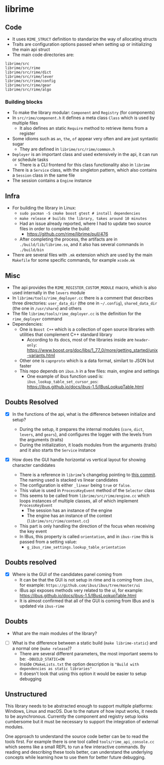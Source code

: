# librime

## Code

- It uses `RIME_STRUCT` definition to standarize the way of allocating structs
- Traits are configuration options passed when setting up or initializing the main api struct
- The main code directories are:

```
librime/src
librime/src/rime
librime/src/rime/dict
librime/src/rime/lever
librime/src/rime/config
librime/src/rime/gear
librime/src/rime/algo
```

### Building blocks

- To make the library modular: `Component` and `Registry` (for components)
- In `src/rime/component.h` it defines a meta class `Class` which is used by multiple files
    - It also defines an static `Require` method to retrieve items from a register
- Some idioms such as `an`, `the`, `of` appear very often and are just syntastic sugar
    - They are defined in `librime/src/rime/common.h`
- `Deployer` is an important class and used extensively in the api, it can run or schedule tasks
    - There is a CLI frontend for this class functionality also in `librime`
- There is a `Service` class, with the singleton pattern, which also contains a `Session` class in the same file
- The session contains a `Engine` instance

## Infra

- For building the library in Linux:
    - `sudo pacman -S cmake boost gtest # install dependencies`
    - `make release # builds the library, takes around 10 minutes`
    - Had an issue already reported, where I had to update two source files in order to complete the build:
        - https://github.com/rime/librime/pull/476
    - After completing the process, the artifacts are in `./build/lib/librime.so`, and it also has several commands in `./build/bin`
- There are several files with `.mk` extension which are used by the main `Makefile` for some specific commands, for example `xcode.mk`

## Misc

- The api provides the `RIME_REGISTER_CUSTOM_MODULE` macro, which is also used internally in the `levers` module
- In `librime/tools/rime_deployer.cc` there is a comment that describes three directories: `user_data_dir` (the one in `~/.config`), `shared_data_dir` (the one in `/usr/share`) and others
- The file `librime/tools/rime_deployer.cc` is the definition for the `rime_deployer` command
- Dependencies:
    - One is `Boost C++` which is a collection of open source libraries with utilities that complement C++ standard library
        - According to its docs, most of the libraries inside are `header-only`: https://www.boost.org/doc/libs/1_77_0/more/getting_started/unix-variants.html
    - Other one is `capnproto` which is a data format, similart to JSON but faster
    - This repo depends on `ibus.h` in a few files: main, engine and settings
        - One example of ibus function used is: `ibus_lookup_table_set_cursor_pos`: https://ibus.github.io/docs/ibus-1.5/IBusLookupTable.html

## Doubts Resolved

- [x] In the functions of the api, what is the difference between initialize and setup?
    - During the setup, it prepares the internal modules (`core`, `dict`, `levers`, and `gears`), and configures the logger with the levels from the arguments (traits)
    - During the initialization, it loads modules from the arguments (traits) and it also starts the `Service` instance

- [x] How does the GUI handle horizontal vs vertical layout for showing character candidates
    - There is a reference in `librime`'s changelog pointing to [this commit](https://github.com/rime/librime/commit/c498f71). The naming used is stacked vs linear candidates
    - The configuration is either `_linear` being `true` or `false`.
    - This value is used in `ProcessKeyEvent` method of the `Selector` class
    - This seems to be called from `librime/src/rime/engine.cc`  which loops instances of multiple classes, all of which implement `ProcessKeyEvent`
        - The session has an instance of the engine
        - The engine has an instance of the context (`librime/src/rime/context.cc`)
    - This part is only handling the direction of the focus when receiving the key event
    - In IBus, this property is called `orientation`, and in `ibus-rime` this is passed from a setting value:
        - `g_ibus_rime_settings.lookup_table_orientation`

## Doubts resolved

- [x] Where is the GUI of the candidates panel coming from
    - It can be that the GUI is not setup in rime and is coming from `ibus`, for example: `https://github.com/ibus/ibus/tree/master/ui`
    - IBus api exposes methods very related to the ui, for example: https://ibus.github.io/docs/ibus-1.5/IBusLookupTable.html
    - It is almost confirmed that all of the GUI is coming from IBus and is updated via `ibus-rime`

## Doubts

- What are the main modules of the library?

- [ ] What is the difference between a static build (`make librime-static`) and a normal one (`make release`)?
    - There are several different parameters, the most important seems to be: `-DBUILD_STATIC=ON`
    - Inside `CMakeLists.txt` the option description is `"Build with dependencies as static libraries"`
    - It doesn't look that using this option it would be easier to setup debugging

## Unstructured

This library needs to be abstracted enough to support multiple platforms: Windows, Linux and macOS. Due to the nature of how input works, it needs to be asynchronous. Currently the component and registry setup looks cumbersome but it must be necessary to support the integration of external modules.

One approach to understand the source code better can be to read the tools first. For example there is one tool called `tools/rime_api_console.cc` which seems like a small REPL to run a few interactive commands. By reading and describing these tools better, can understand the underlying concepts while learning how to use them for better future debugging.
